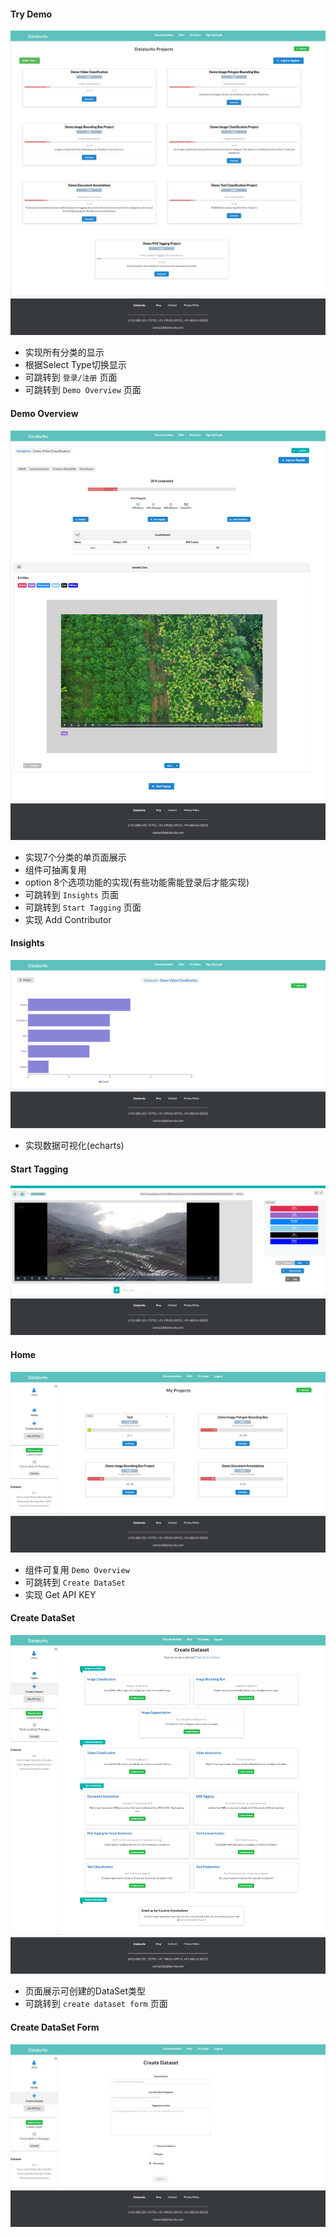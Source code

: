<!--
 * @Author: Azhou
 * @Date: 2021-05-12 16:19:53
 * @LastEditors: Azhou
 * @LastEditTime: 2021-05-12 16:57:03
-->
#### Try Demo
![image](try-demo.png)
+ 实现所有分类的显示
+ 根据Select Type切换显示
+ 可跳转到 `登录/注册` 页面
+ 可跳转到 `Demo Overview` 页面

#### Demo Overview
![image](demo-video-classification.png)
+ 实现7个分类的单页面展示
+ 组件可抽离复用
+ option 8个选项功能的实现(有些功能需能登录后才能实现)
+ 可跳转到 `Insights` 页面
+ 可跳转到 `Start Tagging` 页面
+ 实现 Add Contributor

#### Insights
![image](Insights.png)
+ 实现数据可视化(echarts)

#### Start Tagging
![image](start-tagging.png)

#### Home
![image](Home.png)
+ 组件可复用 `Demo Overview`
+ 可跳转到 `Create DataSet`
+ 实现 Get API KEY

#### Create DataSet
![image](create-dataSet.png)
+ 页面展示可创建的DataSet类型
+ 可跳转到 `create dataset form` 页面

#### Create DataSet Form
![image](create-dataSet-form.png)
